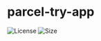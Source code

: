 # parcel-try-app

![License](https://img.shields.io/github/license/elPandaFriki/parcel-try-app)
![Size](https://img.shields.io/github/repo-size/elPandaFriki/parcel-try-app)
